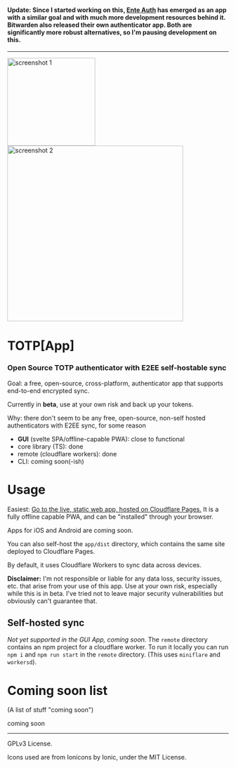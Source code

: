 #### Update: Since I started working on this, [Ente Auth](https://github.com/ente-io/ente/tree/main/auth) has emerged as an app with a similar goal and with much more development resources behind it. Bitwarden also released their own authenticator app. Both are significantly more robust alternatives, so I'm pausing development on this.

<!-- #### Note: progress will be slow for some time, as I'm busy with other stuff, and I don't need it right now. Also, I'd prefer to wait and see how common WebAuthn becomes before committing more time into this, just in case. -->

<!-- ### Note: Progress will be slow, I'm waiting to see how common WebAuthn becomes before comitting much more time into this. -->
---
<img width=200 src="https://github.com/blobbybilb/TOTP-App/assets/58201828/4ca7f46e-7a1d-4163-9c8c-a8acc3432113" alt="screenshot 1"></img>
<img width=400 src="https://github.com/user-attachments/assets/ca2f4669-60a7-4714-b490-dfb13483d511" alt="screenshot 2"></img>

# TOTP[App]
### Open Source TOTP authenticator with E2EE self-hostable sync

Goal: a free, open-source, cross-platform, authenticator app that supports end-to-end encrypted sync.

<!-- Currently in **Alpha**. Barely functional. Has bugs and missing features. Use at your own risk, and back up your tokens. -->

Currently in **beta**, use at your own risk and back up your tokens.

Why: there don't seem to be any free, open-source, non-self hosted authenticators with E2EE sync, for some reason

- **GUI** (svelte SPA/offline-capable PWA): close to functional
- core library (TS): done
- remote (cloudflare workers): done
- CLI: coming soon(-ish)

# Usage
Easiest: [Go to the live, static web app, hosted on Cloudflare Pages.](https://totp-app.pages.dev/) It is a fully offline capable PWA, and can be "installed" through your browser.

Apps for iOS and Android are coming soon.

You can also self-host the `app/dist` directory, which contains the same site deployed to Cloudflare Pages.

By default, it uses Cloudflare Workers to sync data across devices.

**Disclaimer:** I'm not responsible or liable for any data loss, security issues, etc. that arise from your use of this app. Use at your own risk, especially while this is in beta. I've tried not to leave major security vulnerabilities but obviously can't guarantee that.

## Self-hosted sync
*Not yet supported in the GUI App, coming soon.*
The `remote` directory contains an npm project for a cloudflare worker. To run it locally you can run `npm i` and `npm run start` in the `remote` directory. (This uses `miniflare` and `workersd`).

# Coming soon list
(A list of stuff "coming soon")

coming soon

---

GPLv3 License.

Icons used are from Ionicons by Ionic, under the MIT License.
